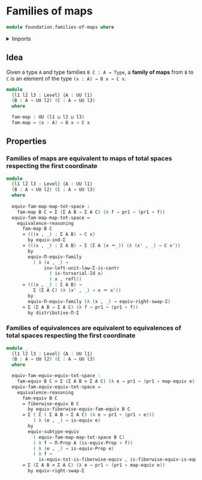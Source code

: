 # Families of maps

```agda
module foundation.families-of-maps where
```

<details><summary>Imports</summary>

```agda
open import foundation.dependent-pair-types
open import foundation.equivalences
open import foundation.type-arithmetic-dependent-pair-types
open import foundation.universal-property-dependent-pair-types
open import foundation.universe-levels

open import foundation-core.contractible-types
open import foundation-core.families-of-equivalences
open import foundation-core.function-types
open import foundation-core.functoriality-dependent-function-types
open import foundation-core.functoriality-dependent-pair-types
open import foundation-core.homotopies
open import foundation-core.identity-types
open import foundation-core.propositions
open import foundation-core.subtypes
open import foundation-core.torsorial-type-families
open import foundation-core.type-theoretic-principle-of-choice
```

</details>

## Idea

Given a type `A` and type families `B C : A → Type`, a **family of maps** from
`B` to `C` is an element of the type `(x : A) → B x → C x`.

```agda
module _
  {l1 l2 l3 : Level} {A : UU l1}
  (B : A → UU l2) (C : A → UU l3)
  where

  fam-map : UU (l1 ⊔ l2 ⊔ l3)
  fam-map = (x : A) → B x → C x
```

## Properties

### Families of maps are equivalent to maps of total spaces respecting the first coordinate

```agda
module _
  {l1 l2 l3 : Level} {A : UU l1}
  (B : A → UU l2) (C : A → UU l3)
  where
  
  equiv-fam-map-map-tot-space :
    fam-map B C ≃ Σ (Σ A B → Σ A C) (λ f → pr1 ~ (pr1 ∘ f))
  equiv-fam-map-map-tot-space =
    equivalence-reasoning
      fam-map B C
      ≃ (((x , _) : Σ A B) → C x)
        by equiv-ind-Σ
      ≃ (((x , _) : Σ A B) → Σ (Σ A (x ＝_)) (λ (x' , _) → C x'))
        by
        equiv-Π-equiv-family
          ( λ (x , _) →
              inv-left-unit-law-Σ-is-contr
                ( is-torsorial-Id x)
                ( x , refl))
      ≃ (((x , _) : Σ A B) →
          Σ (Σ A C) (λ (x' , _) → x ＝ x'))
        by
        equiv-Π-equiv-family (λ (x , _) → equiv-right-swap-Σ)
      ≃ Σ (Σ A B → Σ A C) (λ f → pr1 ~ (pr1 ∘ f))
        by distributive-Π-Σ
```

### Families of equivalences are equivalent to equivalences of total spaces respecting the first coordinate

```agda
module _
  {l1 l2 l3 : Level} {A : UU l1}
  (B : A → UU l2) (C : A → UU l3)
  where

  equiv-fam-equiv-equiv-tot-space :
    fam-equiv B C ≃ Σ (Σ A B ≃ Σ A C) (λ e → pr1 ~ (pr1 ∘ map-equiv e))
  equiv-fam-equiv-equiv-tot-space =
    equivalence-reasoning
      fam-equiv B C
      ≃ fiberwise-equiv B C
        by equiv-fiberwise-equiv-fam-equiv B C
      ≃ Σ ( Σ ( Σ A B → Σ A C) (λ e → pr1 ~ (pr1 ∘ e)))
          ( λ (e , _) → is-equiv e)
        by
        equiv-subtype-equiv
          ( equiv-fam-map-map-tot-space B C)
          ( λ f → Π-Prop A (is-equiv-Prop ∘ f))
          ( λ (e , _) → is-equiv-Prop e)
          ( λ f →
            is-equiv-tot-is-fiberwise-equiv , is-fiberwise-equiv-is-equiv-tot)
      ≃ Σ (Σ A B ≃ Σ A C) (λ e → pr1 ~ (pr1 ∘ map-equiv e))
        by equiv-right-swap-Σ
```
